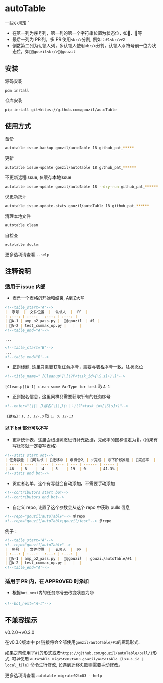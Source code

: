 # autoTable

一些小规定：
* 在第一列为序号列，第一列的第一个字符串位置为状态位，如🚧、🔵等
* 最后一列为 PR 列，多 PR 使用`<br/>`分割, 例如：`#1<br/>#2`
* 倒数第二列为认领人列，多认领人使用`<br/>`分割，认领人 `@` 符号前一位为状态位，如`🚧@gouzil<br/>🔵@gouzil`

## 安装

源码安装

```bash
pdm install
```
仓库安装

```bash
pip install git+https://github.com/gouzil/autoTable
```

## 使用方式

备份

```bash
autotable issue-backup gouzil/autoTable 18 github_pat_*****
```

更新

```bash
autotable issue-update gouzil/autoTable 18 github_pat_******
```

不更新远程issue, 仅缓存本地issue

```bash
autotable issue-update gouzil/autoTable 18 --dry-run github_pat_******
```

仅更新统计

```bash
autotable issue-update-stats gouzil/autoTable 18 github_pat_******
```

清理本地文件
```bash
autotable clean
```

自检查
```bash
autotable doctor
```

更多选项请查看 `--help`

## 注释说明

### 适用于 issue 内部
* 表示一个表格的开始和结束, A到Z大写
```md
<!--table_start="A"-->
|  序号  |  文件位置  |  认领人  |  PR  |
| :---: | :---: | :---: | :---: |
| 🚧A-1 | amp_o2_pass.py |  🚧@gouzil  | #1 |
| 🔵A-2 | test_cummax_op.py |   |  |
<!--table_end="A"-->

...

<!--table_start="B"-->
...
<!--table_end="B"-->
```

* 正则标题, 这里只需要获取任务序号，需要与表格序号一致，除状态位

```md
<!--title_name="\[Cleanup\]\[(?P<task_id>[\S\s]+)\]"-->
```

`[Cleanup][A-1] clean some VarType for test` 取 `A-1`


* 正则报名信息，这里同样只需要获取所有的任务序号

```md
<!--enter="(\[|【)报名(\]|】)(:|：)(?P<task_id>[\S\s]+)"-->
```

`【报名】：1、3、12-13` 取 `1、3、12-13`

#### 以下 bot 部分可以不写

* 更新统计表，这里会根据状态进行补充数据，完成率的图标恒定为🏁，(如果有写标签就一定要写表格)
```md
<!--stats start bot-->
| 任务数量 | 🔵可认领 | 🚧迁移中 | 🟢待合入 | ✅完成 | 🟡下阶段推进 | 🏁完成率  |
| ---- | ---- | ---- | ---- | --- | ------ | ----- |
| 46   | 8    | 14   | 5    | 19  | 0      | 41.3% |
<!--stats end bot-->
```

* 贡献者名单，这个有写就会自动添加，不需要手动添加
```md
<!--contributors start bot-->
<!--contributors end bot-->
```

* 自定义 repo, 设置了这个参数会从这个 repo 中获取 pulls 信息
```md
<!--repo="gouzil/autoTable"--> 单repo
<!--repo="gouzil/autoTable;gouzil/test"--> 多repo
```
例子：
```md
<!--table_start="A"-->
<!--repo="gouzil/autoTable"-->
|  序号  |  文件位置  |  认领人  |  PR  |
| :---: | :---: | :---: | :---: |
| 🚧A-1 | amp_o2_pass.py |  🚧@gouzil  | gouzil/autoTable/#1 |
| 🔵A-2 | test_cummax_op.py |   |  |
<!--table_end="A"-->
```

### 适用于 PR 内，在 APPROVED 时添加

* 根据`bot_next`内的任务序号去改变状态为🟡
```md
<!--bot_next="A-1"-->
```


## 不兼容提示

v0.2.0->v0.3.0

在v0.3.0版本中 pr 链接将会全部使用`gouzil/autoTable/#1`的表现形式.

如果之前使用了`#1`的形式或者`https://github.com/gouzil/autoTable/pull/1`形式,
可以使用 `autotable migrate02to03 gouzil/autoTable [issue_id | local_file]` 命令进行修改,
如遇到迁移失败则需要手动修改。

更多选项请查看 `autotable migrate02to03 --help`
